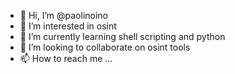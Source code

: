 - 👋 Hi, I’m @paolinoino
- 👀 I’m interested in osint
- 🌱 I’m currently learning shell scripting and python
- 💞️ I’m looking to collaborate on osint tools
- 📫 How to reach me ...

<!---
paolinoino/paolinoino is a ✨ special ✨ repository because its `README.md` (this file) appears on your GitHub profile.
You can click the Preview link to take a look at your changes.
--->

